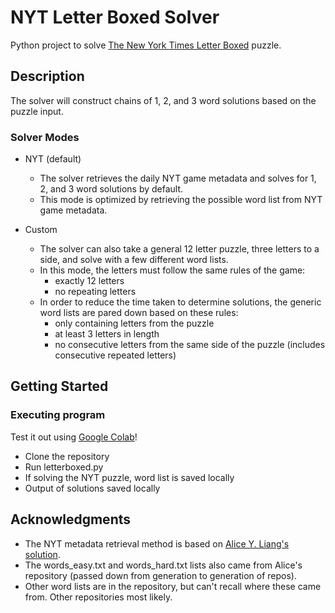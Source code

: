 # NYT Letter Boxed Solver

Python project to solve [The New York Times Letter Boxed](https://www.nytimes.com/puzzles/letter-boxed) puzzle.

## Description

The solver will construct chains of 1, 2, and 3 word solutions based on the puzzle input.

### Solver Modes

* NYT (default)
  * The solver retrieves the daily NYT game metadata and solves for 1, 2, and 3 word solutions by default.
  * This mode is optimized by retrieving the possible word list from NYT game metadata.

* Custom
  * The solver can also take a general 12 letter puzzle, three letters to a side, and solve with a few different word lists.
  * In this mode, the letters must follow the same rules of the game:
    * exactly 12 letters
    * no repeating letters
  * In order to reduce the time taken to determine solutions, the generic word lists are pared down based on these rules:
    * only containing letters from the puzzle
    * at least 3 letters in length
    * no consecutive letters from the same side of the puzzle (includes consecutive repeated letters)

## Getting Started

### Executing program

Test it out using [Google Colab](https://colab.research.google.com/github/kieft1/letterboxed/blob/colab/letterboxed.ipynb)!

* Clone the repository
* Run letterboxed.py
* If solving the NYT puzzle, word list is saved locally
* Output of solutions saved locally

## Acknowledgments

* The NYT metadata retrieval method is based on [Alice Y. Liang's solution](https://github.com/aliceyliang/letter-boxed-solver).
* The words_easy.txt and words_hard.txt lists also came from Alice's repository (passed down from generation to generation of repos).
* Other word lists are in the repository, but can't recall where these came from.  Other repositories most likely.
